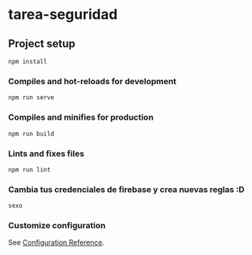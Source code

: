 # tarea-seguridad

## Project setup
```
npm install
```

### Compiles and hot-reloads for development
```
npm run serve
```

### Compiles and minifies for production
```
npm run build
```

### Lints and fixes files
```
npm run lint
```
### Cambia tus credenciales de firebase y crea nuevas reglas :D
```
sexo
```

### Customize configuration
See [Configuration Reference](https://cli.vuejs.org/config/).
